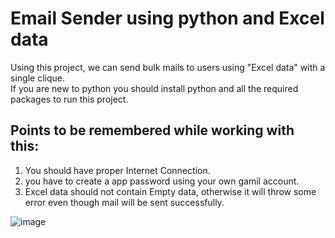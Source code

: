 # Email Sender using python and Excel data

Using this project, we can send bulk mails to users using "Excel data" with a single clique.<br/>
If you are new to python you should install python and all the required packages to run this project.

## Points to be remembered while working with this:
1. You should have proper Internet Connection.
2. you have to create a app password using your own gamil account.
3. Excel data should not contain Empty data, otherwise it will throw some error even though mail will be sent successfully.
   
![image](https://github.com/user-attachments/assets/6d3eb71f-8c83-4c4f-b15a-c905c5760003)
